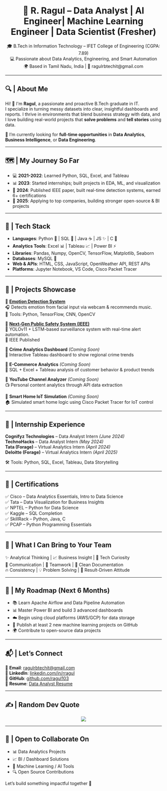 <h1 align="center">💫 R. Ragul – Data Analyst | AI Engineer| Machine Learning Engineer | Data Scientist (Fresher)</h1>

<p align="center">
  🎓 B.Tech in Information Technology – IFET College of Engineering (CGPA: 7.89)<br>
  💻 Passionate about Data Analytics, Engineering, and Smart Automation<br>
  🌍 Based in Tamil Nadu, India | 📧 ragulrbtechit@gmail.com
</p>

---

## 🔍 | About Me

Hi! 👋 I'm **Ragul**, a passionate and proactive B.Tech graduate in IT.  
I specialize in turning messy datasets into clear, insightful dashboards and reports. I thrive in environments that blend business strategy with data, and I love building real-world projects that **solve problems** and **tell stories** using data.

🎯 I’m currently looking for **full-time opportunities** in **Data Analytics**, **Business Intelligence**, or **Data Engineering**.

---

## 🗺️ | My Journey So Far

- 💻 **2021-2022**: Learned Python, SQL, Excel, and Tableau  
- 📊 **2023**: Started internships; built projects in EDA, ML, and visualization  
- 🧪 **2024**: Published IEEE paper, built real-time detection systems, earned 6+ certifications  
- 🚀 **2025**: Applying to top companies, building stronger open-source & BI projects

---

## 🧠 | Tech Stack

- **Languages**: Python 🐍 | SQL 🧮 | Java ☕ | JS ✨ | C 🔣  
- **Analytics Tools**: Excel 📊 | Tableau 📈 | Power BI ⚡  
- **Libraries**: Pandas, Numpy, OpenCV, TensorFlow, Matplotlib, Seaborn  
- **Databases**: MySQL 🐬  
- **Web & APIs**: HTML, CSS, JavaScript, OpenWeather API, REST APIs  
- **Platforms**: Jupyter Notebook, VS Code, Cisco Packet Tracer

---

## 🚀 | Projects Showcase

📌 **[Emotion Detection System](https://github.com/ragul103/Emotion_Detection.git)**  
🎧 Detects emotion from facial input via webcam & recommends music.  
🔧 Tools: Python, TensorFlow, CNN, OpenCV

📌 **[Next-Gen Public Safety System (IEEE)](https://ieeexplore.ieee.org/document/11011409)**  
🚨 YOLOv11 + LSTM-based surveillance system with real-time alert automation.  
📘 IEEE Published

📌 **Crime Analytics Dashboard** *(Coming Soon)*  
📍 Interactive Tableau dashboard to show regional crime trends

📌 **E-Commerce Analytics** *(Coming Soon)*  
🛒 SQL + Excel + Tableau analysis of customer behavior & product trends

📌 **YouTube Channel Analyzer** *(Coming Soon)*  
📺 Personal content analytics through API data extraction

📌 **Smart Home IoT Simulation** *(Coming Soon)*  
🏠 Simulated smart home logic using Cisco Packet Tracer for IoT control

---

## 💼 | Internship Experience

**Cognifyz Technologies** – Data Analyst Intern *(June 2024)*  
**TechnoHacks** – Data Analyst Intern *(May 2024)*  
**Tata (Forage)** – Virtual Analytics Intern *(April 2024)*  
**Deloitte (Forage)** – Virtual Analytics Intern *(April 2025)*

🛠️ Tools: Python, SQL, Excel, Tableau, Data Storytelling

---

## 📜 | Certifications

✅ Cisco – Data Analytics Essentials, Intro to Data Science  
✅ Tata – Data Visualization for Business Insights  
✅ NPTEL – Python for Data Science  
✅ Kaggle – SQL Completion  
✅ SkillRack – Python, Java, C  
✅ PCAP – Python Programming Essentials

---

## 🤝 | What I Can Bring to Your Team

✨ Analytical Thinking | 📈 Business Insight | 🔧 Tech Curiosity  
💬 Communication | 🧩 Teamwork | 📂 Clean Documentation  
🔥 Consistency | 💡 Problem Solving | 🎯 Result-Driven Attitude

---

## 🔭 | My Roadmap (Next 6 Months)

- 📚 Learn Apache Airflow and Data Pipeline Automation  
- 📊 Master Power BI and build 3 advanced dashboards  
- ☁️ Begin using cloud platforms (AWS/GCP) for data storage  
- 🧠 Publish at least 2 new machine learning projects on GitHub  
- 🌍 Contribute to open-source data projects

---

## 📬 | Let’s Connect

📧 **Email**:    [ragulrbtechit@gmail.com](mailto:ragulrbtechit@gmail.com)  
🔗 **LinkedIn**: [linkedin.com/in/rragul](https://linkedin.com/in/rragul)  
🐙 **GitHub**:   [github.com/ragul103](https://github.com/ragul103)  
📄 **Resume**:   [Data Analyst Resume](https://github.com/ragul103/ragul103/blob/main/Ragul_R_Data_Analyst.pdf)  

---

## ✍️ | Random Dev Quote

<p align="center">
  <img src="https://quotes-github-readme.vercel.app/api?type=horizontal&theme=gruvbox" />
</p>

---

## 🤗 | Open to Collaborate On

- 📊 Data Analytics Projects  
- 📈 BI / Dashboard Solutions  
- 🤖 Machine Learning / AI Tools  
- 🔍 Open Source Contributions

Let’s build something impactful together 🚀

